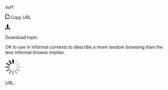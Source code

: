 # 

surf

![Copy URL](media/surf/Copy.png)
Copy URL

![Download](media/surf/Download.png)

Download topic

OK to use in informal contexts to describe a more random browsing than the less informal *browse* implies. 

![In progress](media/surf/activity-large.gif)

URL :
